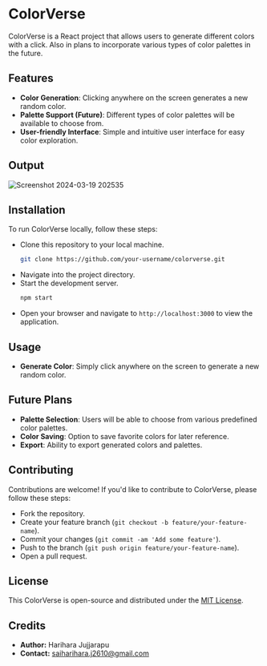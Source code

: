 # ColorVerse

ColorVerse is a React project that allows users to generate different colors with a click. Also in plans to incorporate various types of color palettes in the future.

## Features

- **Color Generation**: Clicking anywhere on the screen generates a new random color.
- **Palette Support (Future)**: Different types of color palettes will be available to choose from.
- **User-friendly Interface**: Simple and intuitive user interface for easy color exploration.

## Output

![Screenshot 2024-03-19 202535](https://github.com/HariharaJujjarapu/ColorVerse/assets/147144092/7ca1e52d-faaf-41b5-ba19-bdbf8828f2d6)

## Installation

To run ColorVerse locally, follow these steps:

- Clone this repository to your local machine.
  ```bash
  git clone https://github.com/your-username/colorverse.git
  ```
- Navigate into the project directory.
- Start the development server.
  ```bash
  npm start
  ```
-  Open your browser and navigate to `http://localhost:3000` to view the application.

## Usage

- **Generate Color**: Simply click anywhere on the screen to generate a new random color.

## Future Plans

- **Palette Selection**: Users will be able to choose from various predefined color palettes.
- **Color Saving**: Option to save favorite colors for later reference.
- **Export**: Ability to export generated colors and palettes.

## Contributing

Contributions are welcome! If you'd like to contribute to ColorVerse, please follow these steps:

- Fork the repository.
- Create your feature branch (`git checkout -b feature/your-feature-name`).
- Commit your changes (`git commit -am 'Add some feature'`).
- Push to the branch (`git push origin feature/your-feature-name`).
- Open a pull request.

## License

This ColorVerse is open-source and distributed under the [MIT License](LICENSE).

## Credits

- **Author:** Harihara Jujjarapu
- **Contact:** saiharihara.j2610@gmail.com
